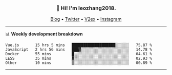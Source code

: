 <h3 align="center">👋 Hi! I'm leozhang2018.</h3>
<p align="center">
  <a href="https://code.leozhang2018.me">Blog</a> •
  <a href="https://twitter.com/leozhang2018">Twitter</a> •
  <a href="https://www.v2ex.com/member/leozhang">V2ex</a> •
  <a href="https://www.instagram.com/leozhanghere">Instagram</a>
</p>

-------

📊 **Weekly development breakdown**
<!--START_SECTION:waka-->
```text
Vue.js       15 hrs 5 mins   ███████████████████░░░░░░   75.87 % 
JavaScript   2 hrs 56 mins   ███▓░░░░░░░░░░░░░░░░░░░░░   14.78 % 
Docker       55 mins         █░░░░░░░░░░░░░░░░░░░░░░░░   04.61 % 
LESS         35 mins         ▓░░░░░░░░░░░░░░░░░░░░░░░░   02.93 % 
Other        10 mins         ▒░░░░░░░░░░░░░░░░░░░░░░░░   00.89 % 
```
<!--END_SECTION:waka-->
-------
